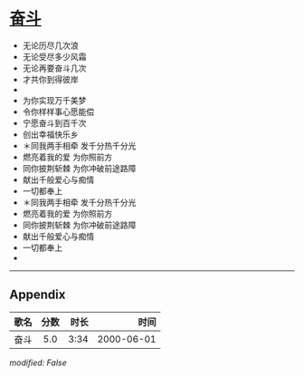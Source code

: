 # [奋斗](https://music.163.com/song?id=27506281)

* 无论历尽几次浪
* 无论受尽多少风霜
* 无论再要奋斗几次
* 才共你到得彼岸
* 
* 为你实现万千美梦
* 令你样样事心愿能偿
* 宁愿奋斗到百千次
* 创出幸福快乐乡
* ＊同我两手相牵 发千分热千分光
* 燃亮着我的爱 为你照前方
* 同你披荆斩棘 为你冲破前途路障
* 献出千般爱心与痴情
* 一切都奉上
* ＊同我两手相牵 发千分热千分光
* 燃亮着我的爱 为你照前方
* 同你披荆斩棘 为你冲破前途路障
* 献出千般爱心与痴情
* 一切都奉上
* 


---

## Appendix

|歌名|分数|时长|时间|
|:---|:---:|---:|---:|
|奋斗|5.0|3:34|2000-06-01

*modified: False*